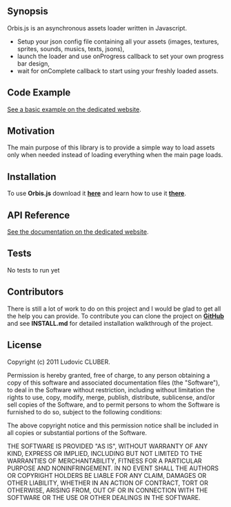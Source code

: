 ## Synopsis

  Orbis.js is an asynchronous assets loader written in Javascript.
  - Setup your json config file containing all your assets (images, textures, sprites, sounds, musics, texts, jsons),
  - launch the loader and use onProgress callback to set your own progress bar design,
  - wait for onComplete callback to start using your freshly loaded assets.

## Code Example

 [See a basic example on the dedicated website](http://orbisjs.lcluber.com/#example).

## Motivation

The main purpose of this library is to provide a simple way to load assets only when needed instead of loading everything when the main page loads.

## Installation

To use **Orbis.js** download it **[here](http://orbisjs.lcluber.com/#download)** and learn how to use it **[there](http://orbisjs.lcluber.com/#example)**.

## API Reference

[See the documentation on the dedicated website](http://orbisjs.lcluber.com/doc/).

## Tests

No tests to run yet

## Contributors

There is still a lot of work to do on this project and I would be glad to get all the help you can provide.
To contribute you can clone the project on **[GitHub](https://github.com/LCluber/Orbis.js)** and see  **INSTALL.md** for detailed installation walkthrough of the project.

## License

Copyright (c) 2011 Ludovic CLUBER.

Permission is hereby granted, free of charge, to any person obtaining a copy
of this software and associated documentation files (the "Software"), to deal
in the Software without restriction, including without limitation the rights
to use, copy, modify, merge, publish, distribute, sublicense, and/or sell
copies of the Software, and to permit persons to whom the Software is
furnished to do so, subject to the following conditions:

The above copyright notice and this permission notice shall be included in all
copies or substantial portions of the Software.

THE SOFTWARE IS PROVIDED "AS IS", WITHOUT WARRANTY OF ANY KIND, EXPRESS OR
IMPLIED, INCLUDING BUT NOT LIMITED TO THE WARRANTIES OF MERCHANTABILITY,
FITNESS FOR A PARTICULAR PURPOSE AND NONINFRINGEMENT. IN NO EVENT SHALL THE
AUTHORS OR COPYRIGHT HOLDERS BE LIABLE FOR ANY CLAIM, DAMAGES OR OTHER
LIABILITY, WHETHER IN AN ACTION OF CONTRACT, TORT OR OTHERWISE, ARISING FROM,
OUT OF OR IN CONNECTION WITH THE SOFTWARE OR THE USE OR OTHER DEALINGS IN THE
SOFTWARE.
